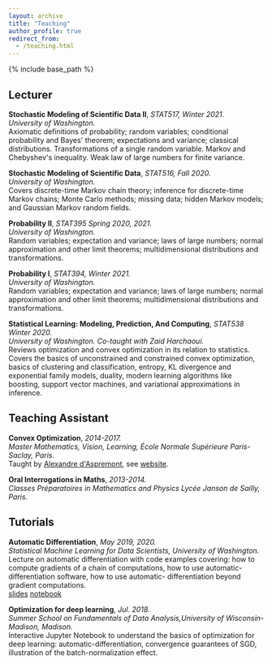 ```yaml
---
layout: archive
title: "Teaching"
author_profile: true
redirect_from:
  - /teaching.html
---
```


{% include base_path %}

## Lecturer  
**Stochastic Modeling of Scientific Data II**, *STAT517, Winter 2021.*  
*University of Washington.*   
Axiomatic definitions of probability; random variables; conditional probability and Bayes' theorem; expectations and variance; classical distributions. Transformations of a single random variable. Markov and Chebyshev's inequality. Weak law of large numbers for finite variance.

**Stochastic Modeling of Scientific Data**, *STAT516, Fall 2020.*  
*University of Washington.*  
Covers discrete-time Markov chain theory; inference for discrete-time Markov chains; Monte Carlo methods; missing data; hidden Markov models; and Gaussian Markov random fields.

**Probability II**,  *STAT395 Spring 2020, 2021.*  
*University of Washington.*  
Random variables; expectation and variance; laws of large numbers; normal approximation and other limit theorems; multidimensional distributions and transformations.

**Probability I**, *STAT394, Winter 2021.*  
*University of Washington.*  
Random variables; expectation and variance; laws of large numbers; normal approximation and other limit theorems; multidimensional distributions and transformations.

**Statistical Learning: Modeling, Prediction, And Computing**,  *STAT538 Winter 2020.*  
*University of Washington. Co-taught with Zaid Harchaoui.*  
Reviews optimization and convex optimization in its relation to statistics. Covers the basics of unconstrained and constrained convex optimization, basics of clustering and classification, entropy, KL divergence and exponential family models, duality, modern learning algorithms like boosting, support vector machines, and variational approximations in inference.

## Teaching Assistant  
**Convex Optimization**,  *2014-2017.*   
*Master Mathematics, Vision, Learning, École Normale Supérieure Paris-Saclay, Paris.*  
Taught by [Alexandre d'Aspremont](https://www.di.ens.fr/~aspremon), see [website](https://www.di.ens.fr/~aspremon/OptConvexeM2.html).  

**Oral Interrogations in Maths**,  *2013-2014.*   
*Classes Préparatoires in Mathematics and Physics Lycée Janson de Sailly, Paris.*  

## Tutorials  
**Automatic Differentiation**,  *May 2019, 2020.*  
*Statistical Machine Learning for Data Scientists, University of Washington.*     
Lecture on automatic differentiation with code examples covering: how to compute gradients of
a chain of computations, how to use automatic-differentiation software, how to use automatic-
differentiation beyond gradient computations.  
[slides](/files/auto_diff_tuto.pdf)
[notebook](/files/auto_diff_tuto.ipynb)

**Optimization for deep learning**,  *Jul. 2018.*  
*Summer School on Fundamentals of Data Analysis,University of Wisconsin-Madison, Madison.*    
Interactive Jupyter Notebook to understand the basics of optimization for
deep learning: automatic-differentiation, convergence guarantees of SGD, illustration of the
batch-normalization effect.   
<!-- [notes](/files/lab1_optimization_notes.pdf)
[notebook](/files/lab1_optimization_deep_learning.ipynb) -->
